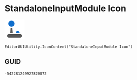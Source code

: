 # StandaloneInputModule Icon
![](/img/StandaloneInputModule%20Icon.png)

``` CSharp
EditorGUIUtility.IconContent("StandaloneInputModule Icon")
```
## GUID
```
-542281249927820872
```
